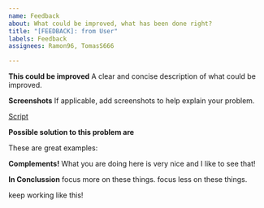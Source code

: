 ```yaml
---
name: Feedback
about: What could be improved, what has been done right?
title: "[FEEDBACK]: from User"
labels: Feedback
assignees: Ramon96, TomasS666

---
```


**This could be improved**
A clear and concise description of what could be improved.

**Screenshots**
If applicable, add screenshots to help explain your problem.

[Script](scripturlhere)

**Possible solution to this problem are**

These are great examples:


**Complements!**
What you are doing here is very nice and I like to see that!

**In Conclussion**
focus more on these things.
focus less on these things.

keep working like this!
